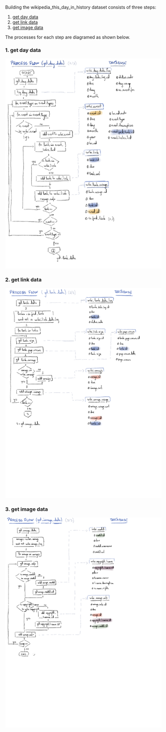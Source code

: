 Building the wikipedia_this_day_in_history dataset consists of three steps:
1. [get day data](#1-get-day-data)
2. [get link data](#2-get-link-data)
3. [get image data](#3-get-image-data)

The processes for each step are diagramed as shown below.

### 1. get day data

![get_day_data_diagram](./process_flow_diagram_01_get_day_data.jpg "day_data_diagram")

### 2. get link data

![get_link_data_diagram](./process_flow_diagram_02_get_link_data.jpg "link_data_diagram")

### 3. get image data

![get_image_data_diagram](./process_flow_diagram_03_get_image_data.jpg "image_data_diagram")